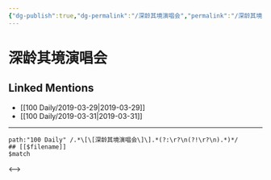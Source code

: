 ```yaml
---
{"dg-publish":true,"dg-permalink":"/深龄其境演唱会","permalink":"/深龄其境演唱会/"}
---
```


# 深龄其境演唱会

## Linked Mentions
- [[100 Daily/2019-03-29\|2019-03-29]]
- [[100 Daily/2019-03-31\|2019-03-31]]


---

```expander
path:"100 Daily" /.*\[\[深龄其境演唱会\]\].*(?:\r?\n(?!\r?\n).*)*/
## [[$filename]]
$match
```

<-->